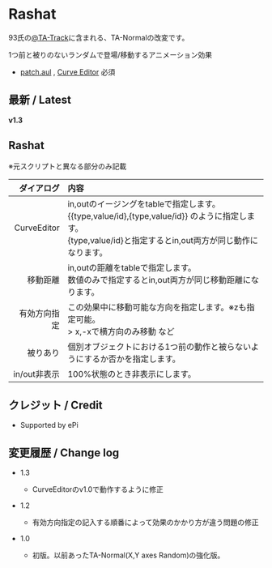 # Rashat

93氏の[@TA-Track](https://www.dropbox.com/sh/u73uud29hcxlply/AABH9ZhzL1P1kX-bWrL4asdDa?dl=0&preview=%40TA-Track.anm)に含まれる、TA-Normalの改変です。

1つ前と被りのないランダムで登場/移動するアニメーション効果

- [patch.aul](https://github.com/ePi5131/patch.aul) , [Curve Editor](https://github.com/mimaraka/aviutl-plugin-curve_editor) 必須

## 最新 / Latest

**v1.3**

## Rashat

※元スクリプトと異なる部分のみ記載

| ダイアログ | 内容 |
| -: | :- |
| CurveEditor | in,outのイージングをtableで指定します。<br>{{type,value/id},{type,value/id}} のように指定します。<br>{type,value/id}と指定するとin,out両方が同じ動作になります。 |
| 移動距離 | in,outの距離をtableで指定します。<br>数値のみで指定するとin,out両方が同じ移動距離になります。 |
| 有効方向指定 | この効果中に移動可能な方向を指定します。※zも指定可能。<br>> x,-xで横方向のみ移動 など |
| 被りあり | 個別オブジェクトにおける1つ前の動作と被らないようにするか否かを指定します。 |
| in/out非表示 | 100%状態のとき非表示にします。 |

## クレジット / Credit

- Supported by ePi


## 変更履歴 / Change log

- 1.3
    - CurveEditorのv1.0で動作するように修正

- 1.2
    - 有効方向指定の記入する順番によって効果のかかり方が違う問題の修正

- 1.0
    - 初版。以前あったTA-Normal(X,Y axes Random)の強化版。